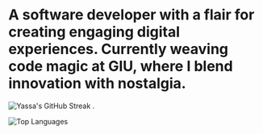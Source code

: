 # A software developer with a flair for creating engaging digital experiences. Currently weaving code magic at GIU, where I blend innovation with nostalgia.


![Yassa's GitHub Streak](https://github-readme-streak-stats.herokuapp.com/?user=Yassa122&theme=dark&background=000000)  . 

![Top Languages](https://github-readme-stats.vercel.app/api/top-langs/?username=Yassa122&layout=compact)
